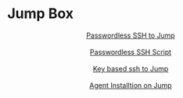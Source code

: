 # Jump Box
<html>
  <header>
    <a href = "https://github.com/seabar24/Tech-Journal/wiki/Passwordless-SSH-to-Jump"> Passwordless SSH to Jump</a>
    </br></br>
    <a href = "https://github.com/seabar24/Tech-Journal/blob/main/passwordless-ssh.sh"> Passwordless SSH Script</a>
    </br></br>
    <a href = "https://github.com/seabar24/Tech-Journal/wiki/Key-based-SSH-to-Jump"> Key based ssh to Jump</a>
    </br></br>
    <a href = "https://github.com/seabar24/Tech-Journal/wiki/Agent-Installation-of-Jump"> Agent Installtion on Jump</a>
    
  </header>
</html>
    
